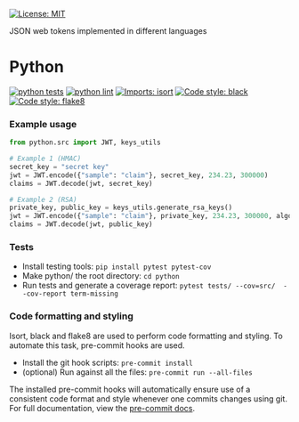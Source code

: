 [![License: MIT](https://img.shields.io/badge/license-MIT-green.svg)](https://github.com/onyonkaclifford/jwt/blob/main/LICENSE)

JSON web tokens implemented in different languages

# Python

[![python tests](https://github.com/onyonkaclifford/jwt/actions/workflows/python_tests.yml/badge.svg)](https://github.com/onyonkaclifford/jwt/actions/workflows/python_tests.yml)
[![python lint](https://github.com/onyonkaclifford/jwt/actions/workflows/python_lint.yml/badge.svg)](https://github.com/onyonkaclifford/jwt/actions/workflows/python_lint.yml)
[![Imports: isort](https://img.shields.io/badge/%20imports-isort-%231674b1?style=flat&labelColor=ef8336)](https://pycqa.github.io/isort/)
[![Code style: black](https://img.shields.io/badge/code%20style-black-000000.svg)](https://github.com/psf/black)
[![Code style: flake8](https://img.shields.io/badge/code%20style-flake8-orange.svg)](https://gitlab.com/pycqa/flake8)

### Example usage
```python
from python.src import JWT, keys_utils

# Example 1 (HMAC)
secret_key = "secret key"
jwt = JWT.encode({"sample": "claim"}, secret_key, 234.23, 300000)
claims = JWT.decode(jwt, secret_key)

# Example 2 (RSA)
private_key, public_key = keys_utils.generate_rsa_keys()
jwt = JWT.encode({"sample": "claim"}, private_key, 234.23, 300000, algorithm="RS256")
claims = JWT.decode(jwt, public_key)
```

### Tests
- Install testing tools: `pip install pytest pytest-cov`
- Make python/ the root directory: `cd python`
- Run tests and generate a coverage report: `pytest tests/ --cov=src/  --cov-report term-missing`

### Code formatting and styling

Isort, black and flake8 are used to perform code formatting and styling. To automate this task, pre-commit hooks are
used.

- Install the git hook scripts: `pre-commit install`
- (optional) Run against all the files: `pre-commit run --all-files`

The installed pre-commit hooks will automatically ensure use of a consistent code format and style whenever one commits
changes using git. For full documentation, view the [pre-commit docs](https://pre-commit.com/).
